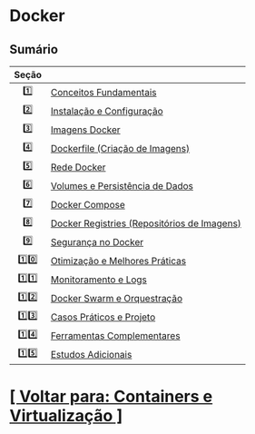 # Docker

## Sumário

|Seção |                                                                                                   |
|:----:|---------------------------------------------------------------------------------------------------|
|    1️⃣|[Conceitos Fundamentais](./1-conceitos-fundamentais/conceitos-fundamentais.md)                     |
|    2️⃣|[Instalação e Configuração](./2-instalacao-configuracao/instalacao-configuracao.md)                |
|    3️⃣|[Imagens Docker](./3-imagens-docker/imagens-docker.md)                                             |
|    4️⃣|[Dockerfile (Criação de Imagens)](./4-dockerfile/dockerfile-criacao-imagens.md)                    |
|    5️⃣|[Rede Docker](./5-rede-docker/rede-docker.md)                                                      |
|    6️⃣|[Volumes e Persistência de Dados](./6-volumes-persistencia-dados/volumes-persistencia-dados.md)    |
|    7️⃣|[Docker Compose](./7-docker-compose/docker-compose.md)                                             |
|    8️⃣|[Docker Registries (Repositórios de Imagens)](./8-docker-registries/docker-registries.md)          |
|    9️⃣|[Segurança no Docker](./9-seguranca-docker/seguranca-docker.md)                                    |
|  1️⃣0️⃣|[Otimização e Melhores Práticas](./10-otimizacao-melhores-praticas/otimizacao-melhores-praticas.md)|
|  1️⃣1️⃣|[Monitoramento e Logs](./11-monitoramento-logs/monitoramento-logs.md)                              |
|  1️⃣2️⃣|[Docker Swarm e Orquestração](./12-docker-swarm-orquestracao/docker-swarm-orquestracao.md)         |
|  1️⃣3️⃣|[Casos Práticos e Projeto](./13-casos-praticos-projetos/casos-praticos-projetos.md)                |
|  1️⃣4️⃣|[Ferramentas Complementares](./14-ferramentas-complementares/ferramentas-complementares.md)        |
|  1️⃣5️⃣|[Estudos Adicionais](./15-estudos-adicionais/estudos-adicionais.md)                                |

# [[ Voltar para: Containers e Virtualização ]](../containers-virtualizacao.md)